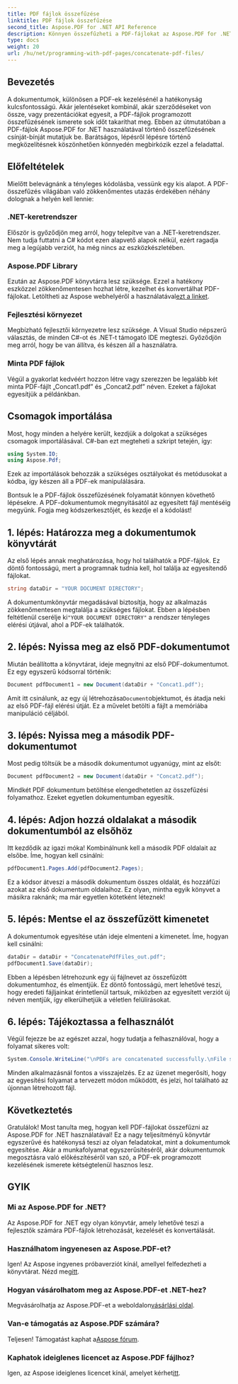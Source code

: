 ```yaml
---
title: PDF fájlok összefűzése
linktitle: PDF fájlok összefűzése
second_title: Aspose.PDF for .NET API Reference
description: Könnyen összefűzheti a PDF-fájlokat az Aspose.PDF for .NET használatával ezzel az átfogó, lépésről lépésre szóló útmutatóval.
type: docs
weight: 20
url: /hu/net/programming-with-pdf-pages/concatenate-pdf-files/
---
```

## Bevezetés

A dokumentumok, különösen a PDF-ek kezelésénél a hatékonyság kulcsfontosságú. Akár jelentéseket kombinál, akár szerződéseket von össze, vagy prezentációkat egyesít, a PDF-fájlok programozott összefűzésének ismerete sok időt takaríthat meg. Ebben az útmutatóban a PDF-fájlok Aspose.PDF for .NET használatával történő összefűzésének csínját-bínját mutatjuk be. Barátságos, lépésről lépésre történő megközelítésnek köszönhetően könnyedén megbirkózik ezzel a feladattal.

## Előfeltételek

Mielőtt belevágnánk a tényleges kódolásba, vessünk egy kis alapot. A PDF-összefűzés világában való zökkenőmentes utazás érdekében néhány dolognak a helyén kell lennie:

### .NET-keretrendszer

Először is győződjön meg arról, hogy telepítve van a .NET-keretrendszer. Nem tudja futtatni a C# kódot ezen alapvető alapok nélkül, ezért ragadja meg a legújabb verziót, ha még nincs az eszközkészletében.

### Aspose.PDF Library

 Ezután az Aspose.PDF könyvtárra lesz szüksége. Ezzel a hatékony eszközzel zökkenőmentesen hozhat létre, kezelhet és konvertálhat PDF-fájlokat. Letöltheti az Aspose webhelyéről a használatával[ezt a linket](https://releases.aspose.com/pdf/net/).

### Fejlesztési környezet

Megbízható fejlesztői környezetre lesz szüksége. A Visual Studio népszerű választás, de minden C#-ot és .NET-t támogató IDE megteszi. Győződjön meg arról, hogy be van állítva, és készen áll a használatra.

### Minta PDF fájlok

Végül a gyakorlat kedvéért hozzon létre vagy szerezzen be legalább két minta PDF-fájlt „Concat1.pdf” és „Concat2.pdf” néven. Ezeket a fájlokat egyesítjük a példánkban.

## Csomagok importálása

Most, hogy minden a helyére került, kezdjük a dolgokat a szükséges csomagok importálásával. C#-ban ezt megteheti a szkript tetején, így:

```csharp
using System.IO;
using Aspose.Pdf;
```

Ezek az importálások behozzák a szükséges osztályokat és metódusokat a kódba, így készen áll a PDF-ek manipulálására.

Bontsuk le a PDF-fájlok összefűzésének folyamatát könnyen követhető lépésekre. A PDF-dokumentumok megnyitásától az egyesített fájl mentéséig megyünk. Fogja meg kódszerkesztőjét, és kezdje el a kódolást!

## 1. lépés: Határozza meg a dokumentumok könyvtárát

Az első lépés annak meghatározása, hogy hol találhatók a PDF-fájlok. Ez döntő fontosságú, mert a programnak tudnia kell, hol találja az egyesítendő fájlokat.

```csharp
string dataDir = "YOUR DOCUMENT DIRECTORY";
```

 A dokumentumkönyvtár megadásával biztosítja, hogy az alkalmazás zökkenőmentesen megtalálja a szükséges fájlokat. Ebben a lépésben feltétlenül cserélje ki`"YOUR DOCUMENT DIRECTORY"` a rendszer tényleges elérési útjával, ahol a PDF-ek találhatók.

## 2. lépés: Nyissa meg az első PDF-dokumentumot

Miután beállította a könyvtárat, ideje megnyitni az első PDF-dokumentumot. Ez egy egyszerű kódsorral történik:

```csharp
Document pdfDocument1 = new Document(dataDir + "Concat1.pdf");
```

 Amit itt csinálunk, az egy új létrehozása`Document`objektumot, és átadja neki az első PDF-fájl elérési útját. Ez a művelet betölti a fájlt a memóriába manipuláció céljából.

## 3. lépés: Nyissa meg a második PDF-dokumentumot

Most pedig töltsük be a második dokumentumot ugyanúgy, mint az elsőt:

```csharp
Document pdfDocument2 = new Document(dataDir + "Concat2.pdf");
```

Mindkét PDF dokumentum betöltése elengedhetetlen az összefűzési folyamathoz. Ezeket egyetlen dokumentumban egyesítik.

## 4. lépés: Adjon hozzá oldalakat a második dokumentumból az elsőhöz

Itt kezdődik az igazi móka! Kombinálnunk kell a második PDF oldalait az elsőbe. Íme, hogyan kell csinálni:

```csharp
pdfDocument1.Pages.Add(pdfDocument2.Pages);
```

Ez a kódsor átveszi a második dokumentum összes oldalát, és hozzáfűzi azokat az első dokumentum oldalaihoz. Ez olyan, mintha egyik könyvet a másikra raknánk; ma már egyetlen kötetként léteznek!

## 5. lépés: Mentse el az összefűzött kimenetet

A dokumentumok egyesítése után ideje elmenteni a kimenetet. Íme, hogyan kell csinálni:

```csharp
dataDir = dataDir + "ConcatenatePdfFiles_out.pdf";
pdfDocument1.Save(dataDir);
```

Ebben a lépésben létrehozunk egy új fájlnevet az összefűzött dokumentumhoz, és elmentjük. Ez döntő fontosságú, mert lehetővé teszi, hogy eredeti fájljainkat érintetlenül tartsuk, miközben az egyesített verziót új néven mentjük, így elkerülhetjük a véletlen felülírásokat.

## 6. lépés: Tájékoztassa a felhasználót

Végül fejezze be az egészet azzal, hogy tudatja a felhasználóval, hogy a folyamat sikeres volt:

```csharp
System.Console.WriteLine("\nPDFs are concatenated successfully.\nFile saved at " + dataDir);
```

Minden alkalmazásnál fontos a visszajelzés. Ez az üzenet megerősíti, hogy az egyesítési folyamat a tervezett módon működött, és jelzi, hol található az újonnan létrehozott fájl.

## Következtetés

Gratulálok! Most tanulta meg, hogyan kell PDF-fájlokat összefűzni az Aspose.PDF for .NET használatával! Ez a nagy teljesítményű könyvtár egyszerűvé és hatékonysá teszi az olyan feladatokat, mint a dokumentumok egyesítése. Akár a munkafolyamat egyszerűsítéséről, akár dokumentumok megosztásra való előkészítéséről van szó, a PDF-ek programozott kezelésének ismerete kétségtelenül hasznos lesz.


## GYIK

### Mi az Aspose.PDF for .NET?  
Az Aspose.PDF for .NET egy olyan könyvtár, amely lehetővé teszi a fejlesztők számára PDF-fájlok létrehozását, kezelését és konvertálását.

### Használhatom ingyenesen az Aspose.PDF-et?  
Igen! Az Aspose ingyenes próbaverziót kínál, amellyel felfedezheti a könyvtárat. Nézd meg[itt](https://releases.aspose.com/).

### Hogyan vásárolhatom meg az Aspose.PDF-et .NET-hez?  
Megvásárolhatja az Aspose.PDF-et a weboldalon[vásárlási oldal](https://purchase.aspose.com/buy).

### Van-e támogatás az Aspose.PDF számára?  
 Teljesen! Támogatást kaphat a[Aspose fórum](https://forum.aspose.com/c/pdf/10).

### Kaphatok ideiglenes licencet az Aspose.PDF fájlhoz?  
 Igen, az Aspose ideiglenes licencet kínál, amelyet kérhet[itt](https://purchase.aspose.com/temporary-license/).